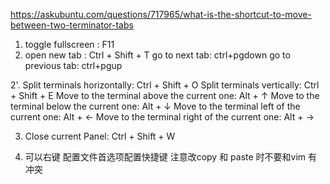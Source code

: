 https://askubuntu.com/questions/717965/what-is-the-shortcut-to-move-between-two-terminator-tabs

1. toggle fullscreen : F11
2. open new tab : Ctrl + Shift + T
	go to next tab: ctrl+pgdown
	go to previous tab: ctrl+pgup

2'. Split terminals horizontally: Ctrl + Shift + O
	Split terminals vertically: Ctrl + Shift + E
    Move to the terminal above the current one: Alt + ↑
    Move to the terminal below the current one: Alt + ↓
    Move to the terminal left of the current one: Alt + ←
    Move to the terminal right of the current one: Alt + →


3. Close current Panel: Ctrl + Shift + W

4. 可以右键 配置文件首选项配置快捷键 注意改copy 和 paste 时不要和vim 有冲突

